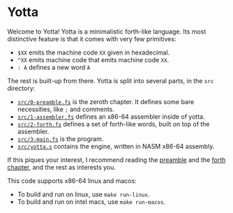 # Yotta

Welcome to Yotta! Yotta is a minimalistic forth-like language. Its most distinctive feature is that it comes with very few primitives:

- `$XX` emits the machine code `XX` given in hexadecimal.
- `^XX` emits machine code that emits machine code `XX`.
- `: A` defines a new word `A`

The rest is built-up from there. Yotta is split into several parts, in the `src` directory:

- [`src/0-preamble.fs`](https://github.com/typeswitch-dev/yotta/blob/main/src/0-preamble.fs) is the zeroth chapter. It defines some bare necessities, like `;` and comments.
- [`src/1-assembler.fs`](https://github.com/typeswitch-dev/yotta/blob/main/src/1-assembler.fs) defines an x86-64 assembler inside of yotta.
- [`src/2-forth.fs`](https://github.com/typeswitch-dev/yotta/blob/main/src/2-forth.fs) defines a set of forth-like words, built on top of the assembler.
- [`src/3-main.fs`](https://github.com/typeswitch-dev/yotta/blob/main/src/3-main.fs) is the program.
- [`src/yotta.s`](https://github.com/typeswitch-dev/yotta/blob/main/src/yotta.s) contains the engine, written in NASM x86-64 assembly.

If this piques your interest, I recommend reading the [preamble](https://github.com/typeswitch-dev/yotta/blob/main/src/0-preamble.fs) and the [forth chapter](https://github.com/typeswitch-dev/yotta/blob/main/src/2-forth.fs), and the rest as interests you.

This code supports x86-64 linux and macos:

- To build and run on linux, use `make run-linux`.
- To build and run on intel macs, use `make run-macos`.
